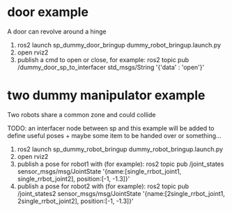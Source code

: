 # door example

A door can revolve around a hinge

1. ros2 launch sp_dummy_door_bringup dummy_robot_bringup.launch.py
2. open rviz2
3. publish a cmd to open or close, for example:
    ros2 topic pub /dummy_door_sp_to_interfacer std_msgs/String '{'data' : 'open'}'

# two dummy manipulator example

Two robots share a common zone and could collide

TODO: an interfacer node between sp and this example will be added to define useful poses + maybe some item to be handed over or something...

1. ros2 launch sp_dummy_robot_bringup dummy_robot_bringup.launch.py
2. open rviz2
3. publish a pose for robot1 with (for example):
    ros2 topic pub /joint_states sensor_msgs/msg/JointState '{name:[single_rrbot_joint1, single_rrbot_joint2], position:[-1, -1.3]}'
4. publish a pose for robot2 with (for example):
    ros2 topic pub /joint_states2 sensor_msgs/msg/JointState '{name:[2single_rrbot_joint1, 2single_rrbot_joint2], position:[-1, -1.3]}'
